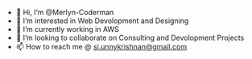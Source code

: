 - 👋 Hi, I’m @Merlyn-Coderman
- 👀 I’m interested in Web Devolopment and Designing
- 🌱 I’m currently working in AWS
- 💞️ I’m looking to collaborate on Consulting and Devolopment Projects
- 📫 How to reach me @ 
  si.unnykrishnan@gmail.com
<!---
MagikMerlyn/MagikMerlyn is a ✨ special ✨ repository because its `README.md` (this file) appears on your GitHub profile.
You can click the Preview link to take a look at your changes.
--->
